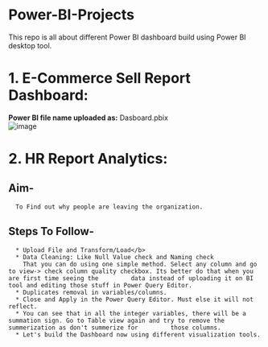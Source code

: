# Power-BI-Projects
This repo is all about different Power BI dashboard build using Power BI desktop tool.

# **1. E-Commerce Sell Report Dashboard:**

<b> Power BI file name uploaded as:</b> Dasboard.pbix<br>
![image](https://user-images.githubusercontent.com/8182816/225306819-9d7cc35c-923d-4f41-8b81-1be5f42a849b.png)

# **2. HR Report Analytics:**<br>

## **Aim-** <br>
      To Find out why people are leaving the organization.
## **Steps To Follow-**<br>
      * Upload File and Transform/Load</b>
      * Data Cleaning: Like Null Value check and Naming check
        That you can do using one simple method. Select any column and go to view-> check column quality checkbox. Its better do that when you are first time seeing the         data instead of uploading it on BI tool and editing those stuff in Power Query Editor.
      * Duplicates removal in variables/columns.
      * Close and Apply in the Power Query Editor. Must else it will not reflect.
      * You can see that in all the integer variables, there will be a summation sign. Go to Table view again and try to remove the summerization as don't summerize for         those columns.
      * Let's build the Dashboard now using different visualization tools.
